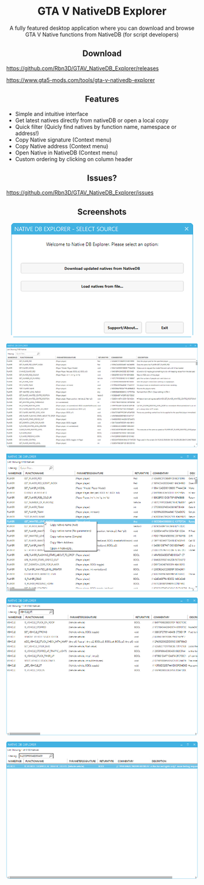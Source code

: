 <div align="center">
  <h1>GTA V NativeDB Explorer</h1>
  <p>
    A fully featured desktop application where you can download and browse GTA V Native functions from NativeDB (for script developers) 
  </p>
</div>

<h2 align="center">Download</h2>

https://github.com/Rbn3D/GTAV_NativeDB_Explorer/releases

https://www.gta5-mods.com/tools/gta-v-nativedb-explorer

<h2 align="center">Features</h2>

- Simple and intuitive interface
- Get latest natives directly from nativeDB or open a local copy
- Quick filter (Quicly find natives by function name, namespace or address!)
- Copy Native signature (Context menu)
- Copy Native address (Context menu)
- Open Native in NativeDB (Context menu)
- Custom ordering by clicking on column header

<h2 align="center">Issues?</h2>

https://github.com/Rbn3D/GTAV_NativeDB_Explorer/issues

<h2 align="center">Screenshots</h2>

<div align="center">

![maindemowindow01](./screens/splash.png)

![maindemowindow04](./screens/main-window.png)

![maindemowindow02](./screens/main-window-context.png)

![maindemowindow03](./screens/main-window-search.png)

![maindemowindow03](./screens/main-window-search-address.png)

</div>
